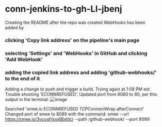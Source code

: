 # conn-jenkins-to-gh-LI-jbenj
Creating the README after the repo was created
WebHooks has been added by 
### clicking 'Copy link address' on the pipeline's main page
### selecting 'Settings' and 'WebHooks' in GitHub and clicking 'Add WebHook'
### adding the copied link address and adding 'github-webhooks/' to the end of it

Adding a change to push and trigger a build.
Trying again at 1:08 PM est.
Trouble shooting 'ECONNREFUSED'.
Updated port from 8080 to 80, per this output in the terminal:
![image](https://github.com/jbenj-upenn/conn-jenkins-to-gh-LI-jbenj/assets/59940368/a589d508-744c-45e5-9d39-92484267d818)

Searched 'smee.io ECONNREFUSED TCPConnectWrap.afterConnect'
Changed port of smee to 8089 with the command:  smee --url https://smee.io/3vcoqlVpo6Bxldci --path /github-webhook/ --port 8099
